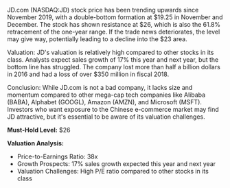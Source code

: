 JD.com (NASDAQ:JD) stock price has been trending upwards since November 2019, with a double-bottom formation at $19.25 in November and December. The stock has shown resistance at $26, which is also the 61.8% retracement of the one-year range. If the trade news deteriorates, the level may give way, potentially leading to a decline into the $23 area.

Valuation:
JD's valuation is relatively high compared to other stocks in its class. Analysts expect sales growth of 17% this year and next year, but the bottom line has struggled. The company lost more than half a billion dollars in 2016 and had a loss of over $350 million in fiscal 2018.

Conclusion:
While JD.com is not a bad company, it lacks size and momentum compared to other mega-cap tech companies like Alibaba (BABA), Alphabet (GOOGL), Amazon (AMZN), and Microsoft (MSFT). Investors who want exposure to the Chinese e-commerce market may find JD attractive, but it's essential to be aware of its valuation challenges.

**Must-Hold Level:** $26

**Valuation Analysis:**

*   Price-to-Earnings Ratio: 38x
*   Growth Prospects: 17% sales growth expected this year and next year
*   Valuation Challenges: High P/E ratio compared to other stocks in its class